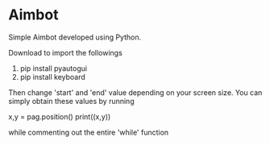 # Aimbot

Simple Aimbot developed using Python.

Download to import the followings

1. pip install pyautogui
2. pip install keyboard

Then change 'start' and 'end' value depending on your screen size.
You can simply obtain these values by running

x,y = pag.position()
print((x,y))

while commenting out the entire 'while' function
